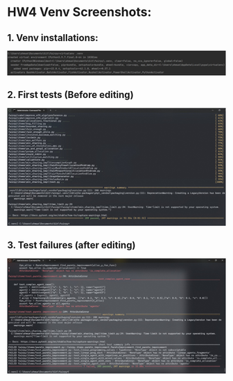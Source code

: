 # HW4 Venv Screenshots:

## 1. Venv installations:
![alt text](1_venv_creation.jpg)

## 2. First tests (Before editing)
![alt text](2_venv_first_tests.jpg)

## 3. Test failures (after editing)
![alt text](3_failed_tests.jpg)